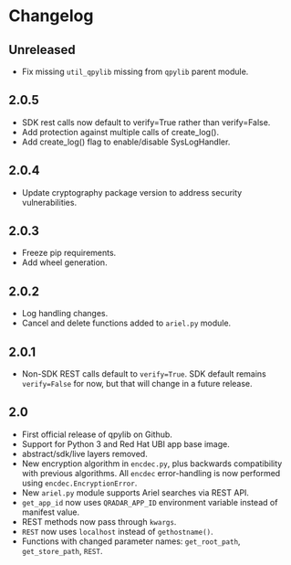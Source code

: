 # Changelog

## Unreleased
- Fix missing `util_qpylib` missing from `qpylib` parent module.
## 2.0.5
- SDK rest calls now default to verify=True rather than verify=False.
- Add protection against multiple calls of create_log().
- Add create_log() flag to enable/disable SysLogHandler.

## 2.0.4
- Update cryptography package version to address security vulnerabilities.

## 2.0.3
- Freeze pip requirements.
- Add wheel generation.

## 2.0.2
- Log handling changes.
- Cancel and delete functions added to `ariel.py` module.

## 2.0.1
- Non-SDK REST calls default to `verify=True`.
SDK default remains `verify=False` for now, but that will change in a future release.

## 2.0
- First official release of qpylib on Github.
- Support for Python 3 and Red Hat UBI app base image.
- abstract/sdk/live layers removed.
- New encryption algorithm in `encdec.py`, plus backwards compatibility with previous algorithms.
All `encdec` error-handling is now performed using `encdec.EncryptionError`.
- New `ariel.py` module supports Ariel searches via REST API.
- `get_app_id` now uses `QRADAR_APP_ID` environment variable instead of manifest value.
- REST methods now pass through `kwargs`.
- `REST` now uses `localhost` instead of `gethostname()`.
- Functions with changed parameter names: `get_root_path`, `get_store_path`, `REST`.
